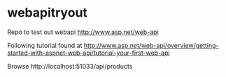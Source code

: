 # webapitryout
Repo to test out webapi http://www.asp.net/web-api

Following tutorial found at http://www.asp.net/web-api/overview/getting-started-with-aspnet-web-api/tutorial-your-first-web-api

Browse http://localhost:51033/api/products